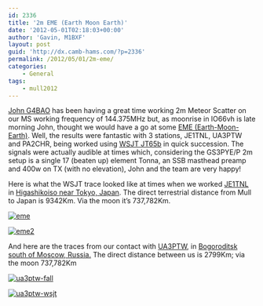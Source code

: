 ```yaml
---
id: 2336
title: '2m EME (Earth Moon Earth)'
date: '2012-05-01T02:18:03+00:00'
author: 'Gavin, M1BXF'
layout: post
guid: 'http://dx.camb-hams.com/?p=2336'
permalink: /2012/05/01/2m-eme/
categories:
    - General
tags:
    - mull2012
---
```


[John G4BAO](http://www.g4bao.com/) has been having a great time working 2m Meteor Scatter on our MS working frequency of 144.375MHz but, as moonrise in IO66vh is late morning John, thought we would have a go at some [EME (Earth-Moon-Earth)](http://en.wikipedia.org/wiki/EME_(communications)). Well, the results were fantastic with 3 stations, JE1TNL, UA3PTW and PA2CHR, being worked using [WSJT JT65b](http://physics.princeton.edu/pulsar/K1JT/wsjt.html) in quick succession. The signals were actually audible at times which, considering the GS3PYE/P 2m setup is a single 17 (beaten up) element Tonna, an SSB masthead preamp and 400w on TX (with no elevation), John and the team are very happy!

Here is what the WSJT trace looked like at times when we worked [JE1TNL](http://www.qrz.com/db/JE1TNL) in [Higashikoiso near Tokyo, Japan](http://maps.google.co.uk/maps?q=Naka-gun,+Kanagawa+255-0004&hl=en&ll=35.380093,139.542847&spn=2.485533,5.410767&sll=53.748711,38.144531&sspn=14.449842,43.286133&hnear=Higashikoiso,+Oiso,+Naka+District,+Kanagawa+Prefecture+255-0004,+Japan&t=m&z=8). The direct terrestrial distance from Mull to Japan is 9342Km. Via the moon it’s 737,782Km.

[![eme](http://dx.camb-hams.com/wp-content/uploads/2012/05/eme_thumb.png "eme")](http://dx.camb-hams.com/wp-content/uploads/2012/05/eme3.png)

[![eme2](http://dx.camb-hams.com/wp-content/uploads/2012/05/eme2_thumb.png "eme2")](http://dx.camb-hams.com/wp-content/uploads/2012/05/eme21.png)

And here are the traces from our contact with [UA3PTW](http://www.qrz.com/db/UA3PTW), in [Bogoroditsk south of Moscow, Russia.](http://maps.google.co.uk/maps?q=Bogoroditsk,+Tula+Oblast,+Russia&hl=en&ll=53.748711,38.144531&spn=14.449842,43.286133&sll=52.168236,0.117281&sspn=0.007304,0.021136&t=m&hnear=Bogoroditsk,+Tula+Oblast,+Russia&z=5) The direct distance between us is 2799Km; via the moon 737,782Km

[![ua3ptw-fall](http://dx.camb-hams.com/wp-content/uploads/2012/05/ua3ptw-fall_thumb.png "ua3ptw-fall")](http://dx.camb-hams.com/wp-content/uploads/2012/05/ua3ptw-fall.png)

[![ua3ptw-wsjt](http://dx.camb-hams.com/wp-content/uploads/2012/05/ua3ptw-wsjt_thumb.png "ua3ptw-wsjt")](http://dx.camb-hams.com/wp-content/uploads/2012/05/ua3ptw-wsjt.png)